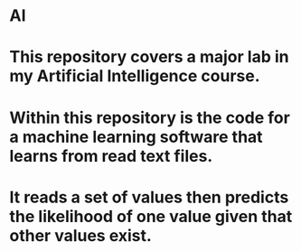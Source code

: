 # AI
# This repository covers a major lab in my Artificial Intelligence course.
# Within this repository is the code for a machine learning software that learns from read text files.
# It reads a set of values then predicts the likelihood of one value given that other values exist.
